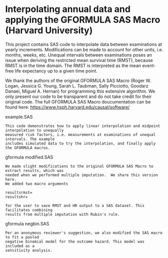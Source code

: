 # Interpolating annual data and applying the GFORMULA SAS Macro (Harvard University)

This project contains SAS code to interpolate data between examinations at yearly increments. Modifications can be made to account for other units, i.e. months, weeks, etc. Unequal intervals between examinations poses an issue when deriving the restricted mean survival time (RMST), because RMST is in the time domain. The RMST is interpreted as the mean event-free life expectancy up to a given time point.

We thank the authors of the original GFORMULA SAS Macro (Roger W. Logan, Jessica  G. Young, Sarah L. Taubman, Sally Picciotto, Goodarz Danaei, Miguel A. Hernan) for programming this extensive algorithm. We only present our code to be transparent and do not take credit for their original code. The full GFORMULA SAS Macro doucumentation can be found here: https://www.hsph.harvard.edu/causal/software/

example.SAS
```
This code demonstrates how to apply linear interpolation and midpoint interpolation to unequally 
measured risk factors, i.e. measurements at examinations of unequal intervals. The example 
includes simulated data to try the interpolation, and finally apply the GFORMULA macros.
```


gformula modified.SAS
```
We made slight modifications to the original GFORMULA SAS Macro to extract results, which was 
needed when we performed multiple imputation.  We share this version here. 
We added two macro arguments

resultsrmst=
resultshr=

for the user to save RMST and HR output to a SAS dataset. This facilitates combining 
results from multiple imputation with Rubin's rule.
```

gformula negbin.SAS
```
Per an anonymous reviewer's suggestion, we also modified the SAS macro to fit a pooled 
negative binomial model for the outcome hazard. This model was included as a 
sensitivity analysis.
```

